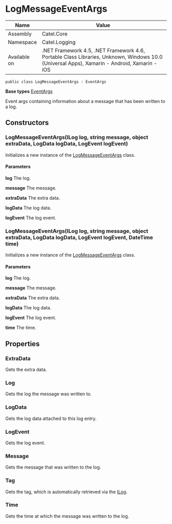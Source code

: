 

# LogMessageEventArgs

Name|Value
---|---
Assembly|Catel.Core
Namespace|Catel.Logging
Available on|.NET Framework 4.5, .NET Framework 4.6, Portable Class Libraries, Unknown, Windows 10.0 (Universal Apps), Xamarin - Android, Xamarin - iOS

```
public class LogMessageEventArgs : EventArgs
```

**Base types**
[EventArgs]()


Event args containing information about a message that has been written to a log.



## Constructors

### LogMessageEventArgs(ILog log, string message, object extraData, LogData logData, LogEvent logEvent)

Initializes a new instance of the [LogMessageEventArgs](#) class.

#### Parameters

**log**
The log.

**message**
The message.

**extraData**
The extra data.

**logData**
The log data.

**logEvent**
The log event.



### LogMessageEventArgs(ILog log, string message, object extraData, LogData logData, LogEvent logEvent, DateTime time)

Initializes a new instance of the [LogMessageEventArgs](#) class.

#### Parameters

**log**
The log.

**message**
The message.

**extraData**
The extra data.

**logData**
The log data.

**logEvent**
The log event.

**time**
The time.



## Properties

### ExtraData

Gets the extra data.



### Log

Gets the log the message was written to.



### LogData

Gets the log data attached to this log entry.



### LogEvent

Gets the log event.



### Message

Gets the message that was written to the log.



### Tag

Gets the tag, which is automatically retrieved via the [ILog](#).



### Time

Gets the time at which the message was written to the log.



